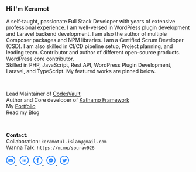 ### Hi I'm Keramot

<p>
    A self-taught, passionate Full Stack Developer with years of extensive professional experience. I am well-versed in WordPress plugin development and Laravel backend development. I am also the author of multiple Composer packages and NPM libraries. I am a Certified Scrum Developer (CSD). I am also skilled in CI/CD pipeline setup, Project planning, and leading team. Contributor and author of different open-source products. WordPress core contributor.
    <br>Skilled in PHP, JavaScript, Rest API, WordPress Plugin Development, Laravel, and TypeScript. My featured works are pinned below.
</p>
    
<br>
<p>
Lead Maintainer of <a href="https://github.com/CodesVault" target="_blank">CodesVault</a><br>
Author and Core developer of <a href="https://kathamo.dev">Kathamo Framework</a><br>
My <a href="https://abmsourav.com/welcome/">Portfolio</a><br>    
Read my <a href="https://blog.abmsourav.com/" target="_blank">Blog</a><br>
</p>

<br>
<p>
<strong>Contact:</strong> <br>
Collaboration: <code>keramotul.islam@gmail.com</code> <br>
Wanna Talk: <code>https://m.me/sourav926</code>
</p>

<p>  
<a href="mailto:keramotul.islam@gmail.com" title="Email">
    <img src="https://github.com/AbmSourav/AbmSourav/blob/master/assets/images/email.png" width="25" height="25">
</a>
&nbsp;
    
<a href="https://www.linkedin.com/in/keramot-ul-islam/" title="LinkedIn" target="_blank">
    <img src="https://github.com/AbmSourav/AbmSourav/blob/master/assets/images/linkedin.png" width="25" height="25">
</a>
&nbsp;

<a href="https://www.facebook.com/sourav926" title="Facebook" target="_blank">
    <img src="https://github.com/AbmSourav/AbmSourav/blob/master/assets/images/facebook.png" width="25" height="25">
</a>
&nbsp;

<a href="https://m.me/sourav926" title="Messenger" target="_blank">
    <img src="https://github.com/AbmSourav/AbmSourav/blob/master/assets/images/messenger.png" width="25" height="25">
</a>
&nbsp;

<a href="https://twitter.com/abm_sourav" title="Twitter" target="_blank">
    <img src="https://github.com/AbmSourav/AbmSourav/blob/master/assets/images/twitter.png" width="25" height="25">
</a>
</p>

